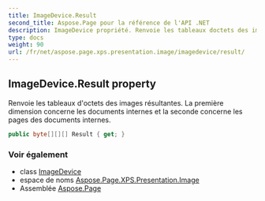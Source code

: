 ```yaml
---
title: ImageDevice.Result
second_title: Aspose.Page pour la référence de l'API .NET
description: ImageDevice propriété. Renvoie les tableaux doctets des images résultantes. La première dimension concerne les documents internes et la seconde concerne les pages des documents internes.
type: docs
weight: 90
url: /fr/net/aspose.page.xps.presentation.image/imagedevice/result/
---
```

## ImageDevice.Result property

Renvoie les tableaux d'octets des images résultantes. La première dimension concerne les documents internes et la seconde concerne les pages des documents internes.

```csharp
public byte[][][] Result { get; }
```

### Voir également

* class [ImageDevice](../)
* espace de noms [Aspose.Page.XPS.Presentation.Image](../../imagedevice/)
* Assemblée [Aspose.Page](../../../)


